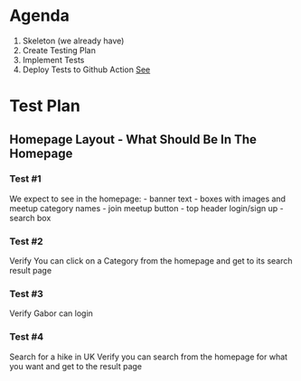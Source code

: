 # Agenda

1. Skeleton (we already have)
1. Create Testing Plan
1. Implement Tests
1. Deploy Tests to Github Action [See](https://www.tocode.co.il/blog/2020-03-python-selenium-github-actions)

# Test Plan

## Homepage Layout - What Should Be In The Homepage

### Test #1
We expect to see in the homepage:
    - banner text
    - boxes with images and meetup category names
    - join meetup button
    - top header login/sign up
    - search box

### Test #2
Verify You can click on a Category from the homepage and get to its search result page

### Test #3
Verify Gabor can login

### Test #4
Search for a hike in UK
Verify you can search from the homepage for what you want and get to the result page


